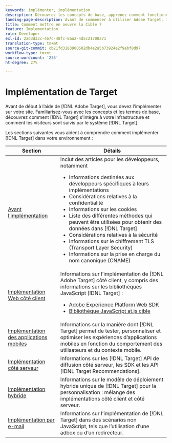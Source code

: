 ```yaml
---
keywords: implémenter, implémentation
description: Découvrez les concepts de base, apprenez comment fonctionne Target et comment il s’intègre à votre infrastructure et comprenez la manière dont les visiteurs sont suivis.
landing-page-description: Avant de commencer à utiliser Adobe Target, il vous faut l’implémenter sur votre site, comprendre quelques concepts et termes de base, et vous familiariser avec son fonctionnement.
title: Comment mettre en oeuvre la Cible ?
feature: Implementation
role: Developer
exl-id: 2ad3d33c-467c-48fc-8aa2-4d5c21708a71
translation-type: tm+mt
source-git-commit: cb21fd3183900502db4e2a5b73924e2f9ebf8d97
workflow-type: tm+mt
source-wordcount: '236'
ht-degree: 27%

---
```


# Implémentation de Target

Avant de début à l’aide de [!DNL Adobe Target], vous devez l’implémenter sur votre site. Familiarisez-vous avec les concepts et les termes de base, découvrez comment [!DNL Target] s&#39;intègre à votre infrastructure et comment les visiteurs sont suivis par le système [!DNL Target].

Les sections suivantes vous aident à comprendre comment implémenter [!DNL Target] dans votre environnement :

| Section | Détails |
| --- | --- |
| [Avant l’implémentation](c-considerations-before-you-implement-target/considerations-before-you-implement-target.md) | Inclut des articles pour les développeurs, notamment<ul><li>Informations destinées aux développeurs spécifiques à leurs implémentations</li><li>Considérations relatives à la confidentialité</li><li>Informations sur les cookies<li>Liste des différentes méthodes qui peuvent être utilisées pour obtenir des données dans [!DNL Target]</li><li>Considérations relatives à la sécurité</li><li>Informations sur le chiffrement TLS (Transport Layer Security)</li><li>Informations sur la prise en charge du nom canonique (CNAME)</li></ul> |
| [Implémentation Web côté client](/help/c-implementing-target/c-implementing-target-for-client-side-web/implement-target-for-client-side-web.md) | Informations sur l’implémentation de [!DNL Adobe Target] côté client, y compris des informations sur les bibliothèques JavaScript [!DNL Target] :<ul><li>[Adobe Experience Platform Web SDK](/help/c-implementing-target/c-implementing-target-for-client-side-web/aep-web-sdk.md)</li><li>[Bibliothèque JavaScript at.js cible](/help/c-implementing-target/c-implementing-target-for-client-side-web/c-how-atjs-works/how-atjs-works.md)</li></ul> |
| [Implémentation des applications mobiles](/help/c-target-mobile-app/target-mobile-app.md) | Informations sur la manière dont [!DNL Target] permet de tester, personnaliser et optimiser les expériences d’applications mobiles en fonction du comportement des utilisateurs et du contexte mobile. |
| [Implémentation côté serveur](/help/c-implementing-target/c-api-and-sdk-overview/api-and-sdk-overview.md) | Informations sur les [!DNL Target] API de diffusion côté serveur, les SDK et les API [!DNL Target Recommendations]. |
| [Implémentation hybride](/help/c-implementing-target/hybrid-implementation.md) | Informations sur le modèle de déploiement hybride unique de [!DNL Target] pour la personnalisation : mélange des implémentations côté client et côté serveur. |
| [Implémentation par e-mail](c-non-javascript-based-implementation/non-javascript-based-implementation.md) | Informations sur l’implémentation de [!DNL Target] dans des scénarios non JavaScript, tels que l’utilisation d’une adbox ou d’un redirecteur. |
